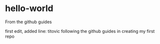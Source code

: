 # hello-world
From the github guides

first edit, added line: titovic following the github guides in creating my first repo
